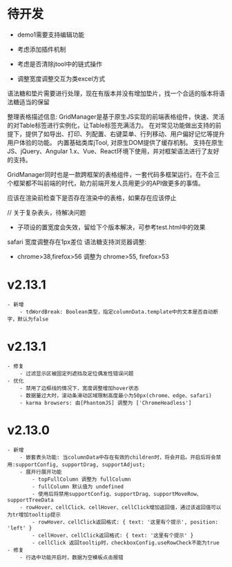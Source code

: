 # 待开发
- demo1需要支持编辑功能

- 考虑添加插件机制
- 考虑是否清除jtool中的链式操作
- 调整宽度调整交互为类excel方式

语法糖和垫片需要进行处理，现在有版本并没有增加垫片，找一个合适的版本将语法糖适当的保留

整理表格描述信息: 
GridManager是基于原生JS实现的前端表格组件，快速、灵活的对Table标签进行实例化，让Table标签充满活力。
在对常见功能做出支持的前提下，提供了如导出、打印、列配置、右键菜单、行列移动、用户偏好记忆等提升用户体验的功能。
内置基础类库jTool, 对原生DOM提供了缓存机制。
支持在原生JS、jQuery、Angular 1.x、Vue、React环境下使用，并对框架语法进行了友好的支持。

GridManager同时也是一款跨框架的表格组件，一套代码多框架运行。在不会三个框架都不叫前端的时代，助力前端开发人员用更少的API做更多的事情。

应该在渲染前检查下是否存在渲染中的表格，如果存在应该停止

// 关于复杂表头，待解决问题
- 子项设的置宽度会失效，留给下个版本解决，可参考test.html中的效果

safari 宽度调整存在1px差位
语法糖支持浏览器调整:
- chrome>38,firefox>56 调整为 chrome>55, firefox>53
        
# v2.13.1
    - 新增
        - tdWordBreak: Boolean类型，指定columnData.template中的文本是否自动断字，默认为false
# v2.13.1
    - 修复
        - 过滤显示区被固定列遮挡及定位偶发性错误问题
    - 优化
        - 禁用了边框线的情况下，宽度调整增加hover状态
        - 数据量过大时，滚动条滑动区域限制高度最小为50px(chrome、edge、safari)
        - karma browsers: 由[PhantomJS] 调整为 ['ChromeHeadless']
        
# v2.13.0
    - 新增
        - 嵌套表头功能: 当columnData中存在有效的children时，将会开启。开启后将会禁用:supportConfig, supportDrag, supportAdjust;
        - 展开行展开功能
            - topFullColumn 调整为 fullColumn
            - fullColumn 默认值为 undefined
            - 使用后将禁用supportConfig、supportDrag、supportMoveRow、supportTreeData
        - rowHover、cellClick、cellHover、cellClick增加返回值，通过该返回值可以为tr增加tooltip提示
            - rowHover、cellClick返回格式: { text: '这里有个提示', position: 'left' }
            - cellHover、cellClick返回格式: { text: '这里有个提示' }
            - cellClick 返回tooltip时，checkboxConfig.useRowCheck不能为true
    - 修复
        - 行选中功能开启时，数据为空模板点击报错
